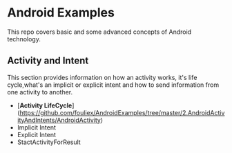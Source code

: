 # Android Examples
This repo covers basic and some advanced concepts of Android technology.


## Activity and Intent
This section provides information on how an activity works, it's life cycle,what's an implicit or explicit intent and how to send information from one activity to another.
*	[**Activity LifeCycle**] (https://github.com/fouliex/AndroidExamples/tree/master/2.AndroidActivityAndIntents/AndroidActivity)
*	Implicit Intent
*	Explicit Intent
* 	StactActivityForResult

